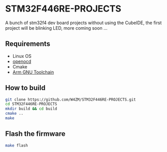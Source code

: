 # STM32F446RE-PROJECTS
A bunch of stm32f4 dev board projects without using the CubeIDE, the first project will be blinking LED, more coming soon ... 

## Requirements  
- Linux OS
- [openocd](https://github.com/openocd-org/openocd)
- Cmake
- [Arm GNU Toolchain](https://developer.arm.com/downloads/-/arm-gnu-toolchain-downloads)

## How to build  
```bash
git clone https://github.com/W4ZM/STM32F446RE-PROJECTS.git
cd STM32F446RE-PROJECTS
mkdir build && cd build
cmake ..
make
```
## Flash the firmware  
```bash
make flash
```
